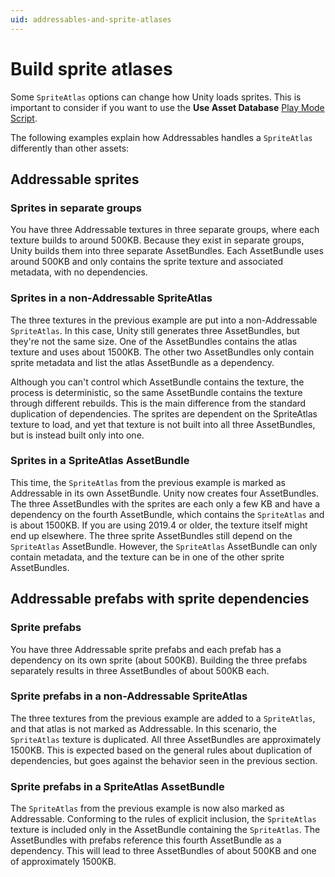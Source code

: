 ```yaml
---
uid: addressables-and-sprite-atlases
---
```


# Build sprite atlases

Some `SpriteAtlas` options can change how Unity loads sprites. This is important to consider if you want to use the **Use Asset Database** [Play Mode Script](xref:addressables-groups-window).

The following examples explain how Addressables handles a `SpriteAtlas` differently than other assets:

## Addressable sprites 

### Sprites in separate groups

You have three Addressable textures in three separate groups, where each texture builds to around 500KB. Because they exist in separate groups, Unity builds them into three separate AssetBundles. Each AssetBundle uses around 500KB and only contains the sprite texture and associated metadata, with no dependencies.

### Sprites in a non-Addressable SpriteAtlas

The three textures in the previous example are put into a non-Addressable `SpriteAtlas`. In this case, Unity still generates three AssetBundles, but they're not the same size. One of the AssetBundles contains the atlas texture and uses about 1500KB. The other two AssetBundles only contain sprite metadata and list the atlas AssetBundle as a dependency. 

Although you can't control which AssetBundle contains the texture, the process is deterministic, so the same AssetBundle contains the texture through different rebuilds. This is the main difference from the standard duplication of dependencies. The sprites are dependent on the SpriteAtlas texture to load, and yet that texture is not built into all three AssetBundles, but is instead built only into one.

### Sprites in a SpriteAtlas AssetBundle

This time, the `SpriteAtlas` from the previous example is marked as Addressable in its own AssetBundle. Unity now creates four AssetBundles. The three AssetBundles with the sprites are each only a few KB and have a dependency on the fourth AssetBundle, which contains the `SpriteAtlas` and is about 1500KB. If you are using 2019.4 or older, the texture itself might end up elsewhere. The three sprite AssetBundles still depend on the `SpriteAtlas` AssetBundle. However, the `SpriteAtlas` AssetBundle can only contain metadata, and the texture can be in one of the other sprite AssetBundles.

## Addressable prefabs with sprite dependencies 

### Sprite prefabs

You have three Addressable sprite prefabs and each prefab has a dependency on its own sprite (about 500KB). Building the three prefabs separately results in three AssetBundles of about 500KB each.

### Sprite prefabs in a non-Addressable SpriteAtlas

The three textures from the previous example are added to a `SpriteAtlas`, and that atlas is not marked as Addressable. In this scenario, the `SpriteAtlas` texture is duplicated. All three AssetBundles are approximately 1500KB. This is expected based on the general rules about duplication of dependencies, but goes against the behavior seen in the previous section.

### Sprite prefabs in a SpriteAtlas AssetBundle

The `SpriteAtlas` from the previous example is now also marked as Addressable. Conforming to the rules of explicit inclusion, the `SpriteAtlas` texture is included only in the AssetBundle containing the `SpriteAtlas`. The AssetBundles with prefabs reference this fourth AssetBundle as a dependency. This will lead to three AssetBundles of about 500KB and one of approximately 1500KB.
